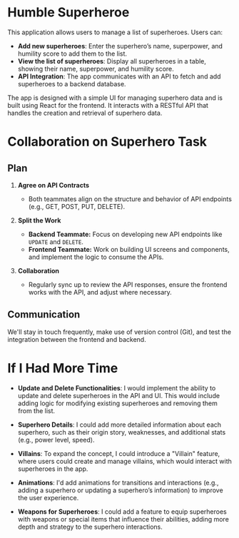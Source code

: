 # Humble Superheroe

This application allows users to manage a list of superheroes. Users can:

- **Add new superheroes**: Enter the superhero’s name, superpower, and humility score to add them to the list.
- **View the list of superheroes**: Display all superheroes in a table, showing their name, superpower, and humility score.
- **API Integration**: The app communicates with an API to fetch and add superheroes to a backend database.

The app is designed with a simple UI for managing superhero data and is built using React for the frontend. It interacts with a RESTful API that handles the creation and retrieval of superhero data.


# Collaboration on Superhero Task

## Plan

1. **Agree on API Contracts**
   - Both teammates align on the structure and behavior of API endpoints (e.g., GET, POST, PUT, DELETE).

2. **Split the Work**
   - **Backend Teammate:** Focus on developing new API endpoints like `UPDATE` and `DELETE`.
   - **Frontend Teammate:** Work on building UI screens and components, and implement the logic to consume the APIs.

3. **Collaboration**
   - Regularly sync up to review the API responses, ensure the frontend works with the API, and adjust where necessary.

## Communication
We'll stay in touch frequently, make use of version control (Git), and test the integration between the frontend and backend. 

# If I Had More Time

- **Update and Delete Functionalities**: I would implement the ability to update and delete superheroes in the API and UI. This would include adding logic for modifying existing superheroes and removing them from the list.

- **Superhero Details**: I could add more detailed information about each superhero, such as their origin story, weaknesses, and additional stats (e.g., power level, speed).

- **Villains**: To expand the concept, I could introduce a "Villain" feature, where users could create and manage villains, which would interact with superheroes in the app.

- **Animations**: I'd add animations for transitions and interactions (e.g., adding a superhero or updating a superhero’s information) to improve the user experience.

- **Weapons for Superheroes**: I could add a feature to equip superheroes with weapons or special items that influence their abilities, adding more depth and strategy to the superhero interactions.
